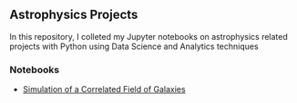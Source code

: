 ## Astrophysics Projects
In this repository, I colleted my Jupyter notebooks on astrophysics related projects with Python using Data Science and Analytics techniques

### Notebooks

* [Simulation of a Correlated Field of Galaxies](http://nbviewer.jupyter.org/github/virginiemontes/Astrophysics_Projects/blob/master/notebooks/Simulation_of_a_Correlated_Field_of_Galaxies.ipynb)
